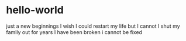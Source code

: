 # hello-world
just a new beginnings
I wish I could restart my life but I cannot
I shut my family out for years
I have been broken i cannot be fixed
